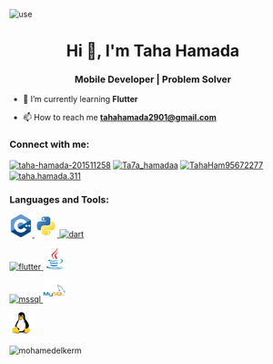 ![use](https://user-images.githubusercontent.com/87609841/194765740-1762279e-6405-4903-8aef-87a3b905dd9d.jpg)


<h1 align="center">Hi 👋, I'm Taha Hamada</h1>
<h3 align="center">Mobile Developer | Problem Solver </h3>


- 🌱 I’m currently learning **Flutter**

- 📫 How to reach me **tahahamada2901@gmail.com**

<h3 align="left">Connect with me:</h3>
<p align="left">

<a href="https://https://www.linkedin.com/in/taha-hamada-201511258" target="blank"><img align="center" src="https://raw.githubusercontent.com/rahuldkjain/github-profile-readme-generator/master/src/images/icons/Social/linked-in-alt.svg" alt="taha-hamada-201511258" height="30" width="40" /></a>
<a href="https://https://codeforces.com/profile/Ta7a_hamadaa" target="blank"><img align="center" src="https://raw.githubusercontent.com/rahuldkjain/github-profile-readme-generator/master/src/images/icons/Social/codeforces.svg" alt="Ta7a_hamadaa" height="30" width="40" /></a>
<a href="https://twitter.com/@TahaHam95672277" target="blank"><img align="center" src="https://raw.githubusercontent.com/rahuldkjain/github-profile-readme-generator/master/src/images/icons/Social/twitter.svg" alt="TahaHam95672277" height="30" width="40" /></a>
<a href="https://www.facebook.com/taha.hamada.311?mibextid=ZbWKwL" target="blank"><img align="center" src="https://raw.githubusercontent.com/rahuldkjain/github-profile-readme-generator/master/src/images/icons/Social/facebook.svg" alt="taha.hamada.311" height="30" width="40" /></a>
</p>

<h3 align="left">Languages and Tools:</h3>
<p align="left">
<a href="https://www.w3schools.com/cpp/" target="_blank" rel="noreferrer"> <img src="https://raw.githubusercontent.com/devicons/devicon/master/icons/cplusplus/cplusplus-original.svg" alt="cplusplus" width="40" height="40"/> </a> <a href="https://www.python.org" target="_blank" rel="noreferrer"> <img src="https://raw.githubusercontent.com/devicons/devicon/master/icons/python/python-original.svg" alt="python" width="40" height="40"/> </a> <a href="https://dart.dev" target="_blank" rel="noreferrer"> <img src="https://www.vectorlogo.zone/logos/dartlang/dartlang-icon.svg" alt="dart" width="40" height="40"/>

<a href="https://flutter.dev" target="_blank" rel="noreferrer"> <img src="https://www.vectorlogo.zone/logos/flutterio/flutterio-icon.svg" alt="flutter" width="40" height="40"/>   <a href="https://www.java.com" target="_blank" rel="noreferrer"> <img src="https://raw.githubusercontent.com/devicons/devicon/master/icons/java/java-original.svg" alt="java" width="40" height="40"/> </a>









<a href="https://www.microsoft.com/en-us/sql-server" target="_blank" rel="noreferrer"> <img src="https://www.svgrepo.com/show/303229/microsoft-sql-server-logo.svg" alt="mssql" width="40" height="40"/> </a> <a href="https://www.mysql.com/" target="_blank" rel="noreferrer"> <img src="https://raw.githubusercontent.com/devicons/devicon/master/icons/mysql/mysql-original-wordmark.svg" alt="mysql" width="40" height="40"/> </a>






<a href="https://www.linux.org/" target="_blank" rel="noreferrer"> <img src="https://raw.githubusercontent.com/devicons/devicon/master/icons/linux/linux-original.svg" alt="linux" width="40" height="40"/> </a>

</p>

<p><img align="center" src="https://github-readme-stats.vercel.app/api/top-langs?username=mohamedelkerm&show_icons=true&locale=en&layout=compact" alt="mohamedelkerm" /></p>
